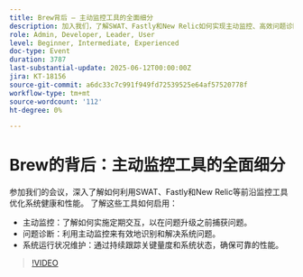 ```yaml
---
title: Brew背后 — 主动监控工具的全面细分
description: 加入我们，了解SWAT、Fastly和New Relic如何实现主动监控、高效问题诊断和持续系统运行状况跟踪以实现最佳性能。
role: Admin, Developer, Leader, User
level: Beginner, Intermediate, Experienced
doc-type: Event
duration: 3787
last-substantial-update: 2025-06-12T00:00:00Z
jira: KT-18156
source-git-commit: a6dc33c7c991f949fd72539525e64af57520778f
workflow-type: tm+mt
source-wordcount: '112'
ht-degree: 0%

---
```



# Brew的背后：主动监控工具的全面细分

参加我们的会议，深入了解如何利用SWAT、Fastly和New Relic等前沿监控工具优化系统健康和性能。 了解这些工具如何启用：

* 主动监控：了解如何实施定期交互，以在问题升级之前捕获问题。
* 问题诊断：利用主动监控来有效地识别和解决系统问题。
* 系统运行状况维护：通过持续跟踪关键量度和系统状态，确保可靠的性能。

>[!VIDEO](https://video.tv.adobe.com/v/3459035/?learn=on&enablevpops)
